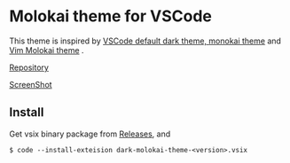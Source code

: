 # Molokai theme for VSCode

This theme is inspired by [VSCode default dark theme, monokai theme](https://github.com/Microsoft/vscode) and [Vim Molokai theme](https://github.com/tomasr/molokai) .

[Repository](https://github.com/nonylene/vscode-dark-molokai-theme)

[ScreenShot](doc/screenshot.png)

## Install

Get vsix binary package from [Releases](https://github.com/nonylene/vscode-dark-molokai-theme/releases), and

```shell
$ code --install-exteision dark-molokai-theme-<version>.vsix
```
